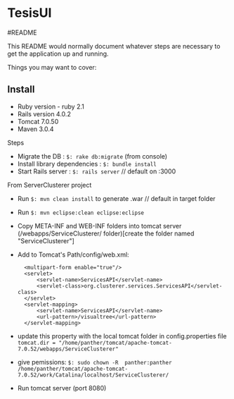 TesisUI
=======

#README

This README would normally document whatever steps are necessary to get the
application up and running.

Things you may want to cover:

Install
-------

* Ruby version - ruby 2.1
* Rails version 4.0.2
* Tomcat 7.0.50
* Maven 3.0.4

Steps

- Migrate the DB
  : `$: rake db:migrate` (from console) 
- Install library dependencies
  : `$: bundle install`
- Start Rails server
  : `$: rails server` // default on :3000

From ServerClusterer project
- Run `$: mvn clean install` to generate .war // default in target folder
- Run `$: mvn eclipse:clean eclipse:eclipse` 
- Copy META-INF and WEB-INF folders into tomcat server (/webapps/ServiceClusterer/ folder)[create the folder named "ServiceClusterer"]
- Add to Tomcat's Path/config/web.xml:
    
        <multipart-form enable="true"/>
        <servlet>
            <servlet-name>ServicesAPI</servlet-name>
            <servlet-class>org.clusterer.services.ServicesAPI</servlet-class>
        </servlet>
        <servlet-mapping>
            <servlet-name>ServicesAPI</servlet-name>
            <url-pattern>/visualtree</url-pattern>
        </servlet-mapping>
        
- update this property with the local tomcat folder in config.properties file 
  `tomcat.dir = "/home/panther/tomcat/apache-tomcat-7.0.52/webapps/ServiceClusterer"` 
- give pemissions: 
   `$: sudo chown -R  panther:panther /home/panther/tomcat/apache-tomcat-7.0.52/work/Catalina/localhost/ServiceClusterer/`
- Run tomcat server (port 8080)
